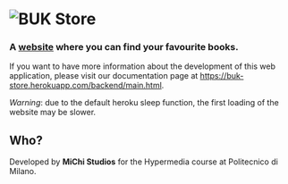 # ![BUK Store](https://i.imgur.com/rbh7H5h.png)




### A [website](https://buk-store.herokuapp.com) where you can find your favourite books.

If you want to have more information about the development of this web application, please visit our documentation page at https://buk-store.herokuapp.com/backend/main.html.

_Warning_: due to the default heroku sleep function, the first loading of the website may be slower.

## Who?
Developed by **MiChi Studios** for the Hypermedia course at Politecnico di Milano.
